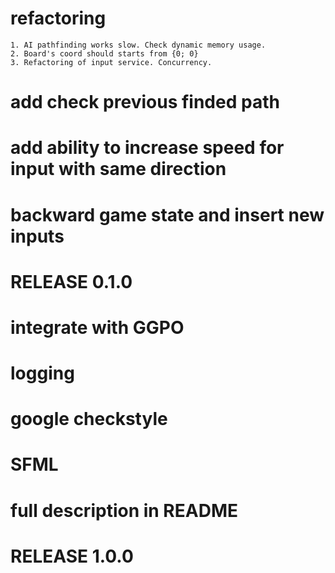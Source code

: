 # refactoring 
	1. AI pathfinding works slow. Check dynamic memory usage. 
	2. Board's coord should starts from {0; 0}
	3. Refactoring of input service. Concurrency.
# add check previous finded path
# add ability to increase speed for input with same direction
# backward game state and insert new inputs
# RELEASE 0.1.0
# integrate with GGPO
# logging
# google checkstyle
# SFML
# full description in README
# RELEASE 1.0.0 